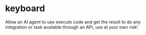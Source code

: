 # keyboard

Allow an AI agent to use execute code and get the result to do any integration or task available through an API, use at your own risk!
